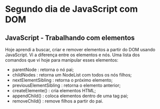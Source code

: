 # Segundo dia de JavaScript com DOM

## JavaScript - Trabalhando com elementos

Hoje aprendi a buscar, criar e remover elementos a partir do DOM usando JavaScript. Vi a diferença entre os elementos e nós. Uma lista dos comandos que vi hoje para manipular esses elementos: 

* parentNode : retorna o nó pai;
* childNodes : retorna um NodeList com todos os nós filhos;
* nextElementSibling : retorna o próximo elemento;
* previousElementSibling : retorna o elemento anterior;
* createElemente() : cria elementos HTML;
* appendChild() : coloca elementos dentro de uma tag pai;
* removeChild() : remove filhos a partir do pai.